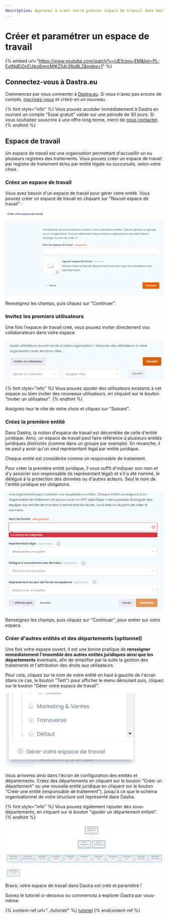 ```yaml
---
description: Apprenez à créer votre premier espace de travail dans Dastra.
---
```


# Créer et paramétrer un espace de travail



{% embed url="https://www.youtube.com/watch?v=IJE5rzou-EM&list=PL-EvtNdEiDxEUikz6mrcMlKZ54r3RpBLZ&index=1" %}

## Connectez-vous à Dastra.eu&#x20;

Commencez par vous connecter à [Dastra.eu](https://www.dastra.eu/). Si vous n'avez pas encore de compte, [inscrivez-vous](https://app.dastra.eu/signup) et créez-en un nouveau.

{% hint style="info" %}
Vous pouvez accéder immédiatement à Dastra en ouvrant un compte "Essai gratuit" valide sur une période de 30 jours. Si vous souhaitez souscrire à une offre long terme,  merci de [nous contacter](https://www.dastra.eu/fr/contact?type=quote).
{% endhint %}

## Espace de travail

Un espace de travail est une organisation permettant d'accueillir un ou plusieurs registres des traitements. Vous pouvez créer un espace de travail par registre de traitement et/ou par entité légale ou succursale, selon votre choix.

### Créez un espace de travail

Vous avez besoin d'un espace de travail pour gérer votre entité. Vous pouvez créer un espace de travail en cliquant sur "Nouvel espace de travail" :

&#x20;

![](<../../.gitbook/assets/image (166).png>)

Renseignez les champs, puis cliquez sur "Continuer".

### Invitez les premiers utilisateurs

Une fois l'espace de travail créé, vous pouvez inviter directement vos collaborateurs dans votre espace.&#x20;

![](<../../.gitbook/assets/image (334).png>)

{% hint style="info" %}
Vous pouvez ajouter des utilisateurs existants à cet espace ou bien inviter des nouveaux utilisateurs, en cliquant sur le bouton "Inviter un utilisateur".
{% endhint %}

Assignez-leur le rôle de votre choix et cliquez sur "Suivant".

### Créez la première entité&#x20;

Dans Dastra, la notion d'espace de travail est décorrélée de celle d'entité juridique. Ainsi, un espace de travail peut faire référence à plusieurs entités juridiques distinctes (comme dans un groupe par exemple). En revanche, il ne peut y avoir qu'un seul représentant légal par entité juridique.

Chaque entité est considérée comme un responsable de traitement.&#x20;

Pour créer la première entité juridique, il vous suffit d'indiquer son nom et d'y associer son responsable (le représentant légal) et s'il a été nommé, le délégué à la protection des données ou d'autres acteurs. Seul le nom de l'entité juridique est obligatoire.

![](<../../.gitbook/assets/image (260).png>)

Renseignez les champs, puis cliquez sur "Continuer", pour entrer sur votre espace.

### Créer d'autres entités et des départements (optionnel)

Une fois votre espace ouvert, il est une bonne pratique de **renseigner immédiatement l'ensemble des autres entités juridiques ainsi que les départements** éventuels, afin de simplifier par la suite la gestion des traitements et l'attribution des droits aux utilisateurs.

Pour cela, cliquez sur le nom de votre entité en haut à gauche de l'écran (dans ce cas, le bouton "Test") pour afficher le menu déroulant puis, cliquez sur le bouton "Gérer votre espace de travail".

![](<../../.gitbook/assets/image (131).png>)

Vous arriverez ainsi dans l'écran de configuration des entités et départements. Créez des départements en cliquant sur le bouton "Créer un département" ou une nouvelle entité juridique en cliquant sur le bouton "Créer une entité (responsable de traitement"), jusqu'à ce que le schéma organisationnel de votre structure soit représenté dans Dastra.

{% hint style="info" %}
Vous pouvez également rajouter des sous-départements, en cliquant sur le bouton "ajouter un département enfant".
{% endhint %}

![La vision "Organigramme" générée dans Dastra.](<../../.gitbook/assets/image (314).png>)

Bravo, votre espace de travail dans Dastra est créé et paramétré !&#x20;

Suivez le tutoriel ci-dessous ou commencez à explorer Dastra par vous-même.&#x20;

{% content-ref url="../tutoriel/" %}
[tutoriel](../tutoriel/)
{% endcontent-ref %}









